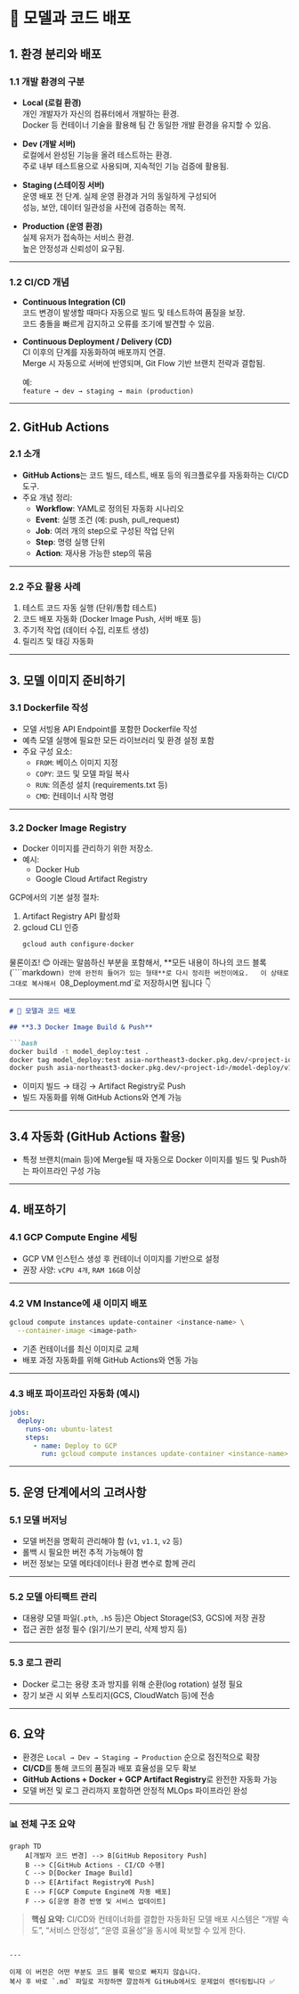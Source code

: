 # 🚀 모델과 코드 배포

## **1. 환경 분리와 배포**

### **1.1 개발 환경의 구분**

- **Local (로컬 환경)**  
  개인 개발자가 자신의 컴퓨터에서 개발하는 환경.  
  Docker 등 컨테이너 기술을 활용해 팀 간 동일한 개발 환경을 유지할 수 있음.

- **Dev (개발 서버)**  
  로컬에서 완성된 기능을 올려 테스트하는 환경.  
  주로 내부 테스트용으로 사용되며, 지속적인 기능 검증에 활용됨.

- **Staging (스테이징 서버)**  
  운영 배포 전 단계. 실제 운영 환경과 거의 동일하게 구성되어  
  성능, 보안, 데이터 일관성을 사전에 검증하는 목적.

- **Production (운영 환경)**  
  실제 유저가 접속하는 서비스 환경.  
  높은 안정성과 신뢰성이 요구됨.

---

### **1.2 CI/CD 개념**

- **Continuous Integration (CI)**  
  코드 변경이 발생할 때마다 자동으로 빌드 및 테스트하여 품질을 보장.  
  코드 충돌을 빠르게 감지하고 오류를 조기에 발견할 수 있음.

- **Continuous Deployment / Delivery (CD)**  
  CI 이후의 단계를 자동화하여 배포까지 연결.  
  Merge 시 자동으로 서버에 반영되며, Git Flow 기반 브랜치 전략과 결합됨.  

  예:  
  `feature → dev → staging → main (production)`  

---

## **2. GitHub Actions**

### **2.1 소개**

- **GitHub Actions**는 코드 빌드, 테스트, 배포 등의 워크플로우를 자동화하는 CI/CD 도구.  
- 주요 개념 정리:
  - **Workflow**: YAML로 정의된 자동화 시나리오  
  - **Event**: 실행 조건 (예: push, pull_request)  
  - **Job**: 여러 개의 step으로 구성된 작업 단위  
  - **Step**: 명령 실행 단위  
  - **Action**: 재사용 가능한 step의 묶음

---

### **2.2 주요 활용 사례**

1. 테스트 코드 자동 실행 (단위/통합 테스트)
2. 코드 배포 자동화 (Docker Image Push, 서버 배포 등)
3. 주기적 작업 (데이터 수집, 리포트 생성)
4. 릴리즈 및 태깅 자동화

---

## **3. 모델 이미지 준비하기**

### **3.1 Dockerfile 작성**

- 모델 서빙용 API Endpoint를 포함한 Dockerfile 작성
- 예측 모델 실행에 필요한 모든 라이브러리 및 환경 설정 포함
- 주요 구성 요소:
  - `FROM`: 베이스 이미지 지정
  - `COPY`: 코드 및 모델 파일 복사
  - `RUN`: 의존성 설치 (requirements.txt 등)
  - `CMD`: 컨테이너 시작 명령

---

### **3.2 Docker Image Registry**

- Docker 이미지를 관리하기 위한 저장소.
- 예시:
  - Docker Hub
  - Google Cloud Artifact Registry

GCP에서의 기본 설정 절차:
1. Artifact Registry API 활성화  
2. gcloud CLI 인증  
   ```bash
   gcloud auth configure-docker


물론이죠! 😊
아래는 말씀하신 부분을 포함해서, **모든 내용이 하나의 코드 블록(````markdown`) 안에 완전히 들어가 있는 형태**로 다시 정리한 버전이에요.  
이 상태로 그대로 복사해서 `08_Deployment.md`로 저장하시면 됩니다 👇

---

````markdown
# 🚀 모델과 코드 배포

## **3.3 Docker Image Build & Push**

```bash
docker build -t model_deploy:test .
docker tag model_deploy:test asia-northeast3-docker.pkg.dev/<project-id>/model-deploy/v1:latest
docker push asia-northeast3-docker.pkg.dev/<project-id>/model-deploy/v1:latest
````

* 이미지 빌드 → 태깅 → Artifact Registry로 Push
* 빌드 자동화를 위해 GitHub Actions와 연계 가능

---

## **3.4 자동화 (GitHub Actions 활용)**

* 특정 브랜치(main 등)에 Merge될 때
  자동으로 Docker 이미지를 빌드 및 Push하는 파이프라인 구성 가능

---

## **4. 배포하기**

### **4.1 GCP Compute Engine 세팅**

* GCP VM 인스턴스 생성 후 컨테이너 이미지를 기반으로 설정
* 권장 사양: `vCPU 4개`, `RAM 16GB` 이상

---

### **4.2 VM Instance에 새 이미지 배포**

```bash
gcloud compute instances update-container <instance-name> \
  --container-image <image-path>
```

* 기존 컨테이너를 최신 이미지로 교체
* 배포 과정 자동화를 위해 GitHub Actions와 연동 가능

---

### **4.3 배포 파이프라인 자동화 (예시)**

```yaml
jobs:
  deploy:
    runs-on: ubuntu-latest
    steps:
      - name: Deploy to GCP
        run: gcloud compute instances update-container <instance-name> --container-image <image-path>
```

---

## **5. 운영 단계에서의 고려사항**

### **5.1 모델 버저닝**

* 모델 버전을 명확히 관리해야 함 (`v1`, `v1.1`, `v2` 등)
* 롤백 시 필요한 버전 추적 가능해야 함
* 버전 정보는 모델 메타데이터나 환경 변수로 함께 관리

---

### **5.2 모델 아티팩트 관리**

* 대용량 모델 파일(`.pth`, `.h5` 등)은 Object Storage(S3, GCS)에 저장 권장
* 접근 권한 설정 필수 (읽기/쓰기 분리, 삭제 방지 등)

---

### **5.3 로그 관리**

* Docker 로그는 용량 초과 방지를 위해 순환(log rotation) 설정 필요
* 장기 보관 시 외부 스토리지(GCS, CloudWatch 등)에 전송

---

## **6. 요약**

* 환경은 `Local → Dev → Staging → Production` 순으로 점진적으로 확장
* **CI/CD**를 통해 코드의 품질과 배포 효율성을 모두 확보
* **GitHub Actions + Docker + GCP Artifact Registry**로 완전한 자동화 가능
* 모델 버전 및 로그 관리까지 포함하면 안정적 MLOps 파이프라인 완성

---

### **📊 전체 구조 요약**

```mermaid
graph TD
    A[개발자 코드 변경] --> B[GitHub Repository Push]
    B --> C[GitHub Actions - CI/CD 수행]
    C --> D[Docker Image Build]
    D --> E[Artifact Registry에 Push]
    E --> F[GCP Compute Engine에 자동 배포]
    F --> G[운영 환경 반영 및 서비스 업데이트]
```

> **핵심 요약:**
> CI/CD와 컨테이너화를 결합한 자동화된 모델 배포 시스템은
> “개발 속도”, “서비스 안정성”, “운영 효율성”을 동시에 확보할 수 있게 한다.

```

---

이제 이 버전은 어떤 부분도 코드 블록 밖으로 빠지지 않습니다.  
복사 후 바로 `.md` 파일로 저장하면 깔끔하게 GitHub에서도 문제없이 렌더링됩니다 ✅
```
